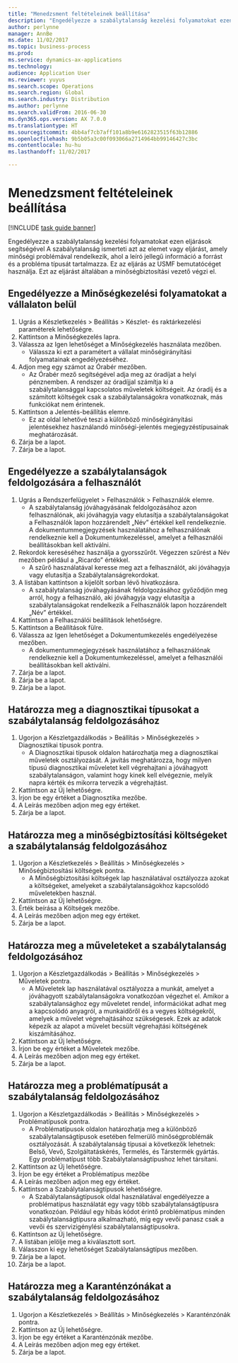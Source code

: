 ```yaml
---
title: "Menedzsment feltételeinek beállítása"
description: "Engedélyezze a szabálytalanság kezelési folyamatokat ezen eljárások segítségével"
author: perlynne
manager: AnnBe
ms.date: 11/02/2017
ms.topic: business-process
ms.prod: 
ms.service: dynamics-ax-applications
ms.technology: 
audience: Application User
ms.reviewer: yuyus
ms.search.scope: Operations
ms.search.region: Global
ms.search.industry: Distribution
ms.author: perlynne
ms.search.validFrom: 2016-06-30
ms.dyn365.ops.version: AX 7.0.0
ms.translationtype: HT
ms.sourcegitcommit: 4bb4af7cb7aff101a8b9e6162823515f63b12886
ms.openlocfilehash: 9b5b05a3c00f093066a2714964bb99146427c3bc
ms.contentlocale: hu-hu
ms.lasthandoff: 11/02/2017

---
```

# <a name="set-up-prerequisites-for-management"></a>Menedzsment feltételeinek beállítása

[!INCLUDE [task guide banner](../../includes/task-guide-banner.md)]

Engedélyezze a szabálytalanság kezelési folyamatokat ezen eljárások segítségével A szabálytalanság ismerteti azt az elemet vagy eljárást, amely minőségi problémával rendelkezik, ahol a leíró jellegű információ a forrást és a probléma típusát tartalmazza. Ez az eljárás az USMF bemutatócéget használja. Ezt az eljárást általában a minőségbiztosítási vezető végzi el.


## <a name="enable-quality-management-processes-within-the-company"></a>Engedélyezze a Minőségkezelési folyamatokat a vállalaton belül
1. Ugrás a Készletkezelés > Beállítás > Készlet- és raktárkezelési paraméterek lehetőségre.
2. Kattintson a Minőségkezelés lapra.
3. Válassza az Igen lehetőséget a Minőségkezelés használata mezőben.
    * Válassza ki ezt a paramétert a vállalat minőségirányítási folyamatainak engedélyezéséhez.  
4. Adjon meg egy számot az Órabér mezőben.
    * Az Órabér mező segítségével adja meg az óradíjat a helyi pénznemben. A rendszer az óradíjjal számítja ki a szabálytalansággal kapcsolatos műveletek költségeit. Az óradíj és a számított költségek csak a szabálytalanságokra vonatkoznak, más funkciókat nem érintenek.  
5. Kattintson a Jelentés-beállítás elemre.
    * Ez az oldal lehetővé teszi a különböző minőségirányítási jelentésekhez használandó minőségi-jelentés megjegyzéstípusainak meghatározását.  
6. Zárja be a lapot.
7. Zárja be a lapot.

## <a name="enable-user-for-nonconformance-processing"></a>Engedélyezze a szabálytalanságok feldolgozására a felhasználót
1. Ugrás a Rendszerfelügyelet > Felhasználók > Felhasználók elemre.
    * A szabálytalanság jóváhagyásának feldolgozásához azon felhasználónak, aki jóváhagyja vagy elutasítja a szabálytalanságokat a Felhasználók lapon hozzárendelt „Név” értékkel kell rendelkeznie. A dokumentummegjegyzések használatához a felhasználónak rendelkeznie kell a Dokumentumkezeléssel, amelyet a felhasználói beállításokban kell aktiválni.  
2. Rekordok kereséséhez használja a gyorsszűrőt. Végezzen szűrést a Név mezőben például a „Ricardo” értékkel.
    * A szűrő használatával keresse meg azt a felhasználót, aki jóváhagyja vagy elutasítja a Szabálytalanságrekordokat.  
3. A listában kattintson a kijelölt sorban lévő hivatkozásra.
    * A szabálytalanság jóváhagyásának feldolgozásához győződjön meg arról, hogy a felhasználó, aki jóváhagyja vagy elutasítja a szabálytalanságokat rendelkezik a Felhasználók lapon hozzárendelt „Név” értékkel.  
4. Kattintson a Felhasználói beállítások lehetőségre.
5. Kattintson a Beállítások fülre.
6. Válassza az Igen lehetőséget a Dokumentumkezelés engedélyezése mezőben.
    * A dokumentummegjegyzések használatához a felhasználónak rendelkeznie kell a Dokumentumkezeléssel, amelyet a felhasználói beállításokban kell aktiválni.  
7. Zárja be a lapot.
8. Zárja be a lapot.
9. Zárja be a lapot.

## <a name="define-diagnostic-types-for-nonconformance-processing"></a>Határozza meg a diagnosztikai típusokat a szabálytalanság feldolgozásához
1. Ugorjon a Készletgazdálkodás > Beállítás > Minőségkezelés > Diagnosztikai típusok pontra.
    * A Diagnosztikai típusok oldalon határozhatja meg a diagnosztikai műveletek osztályozását. A javítás meghatározza, hogy milyen típusú diagnosztikai műveletet kell végrehajtani a jóváhagyott szabálytalanságon, valamint hogy kinek kell elvégeznie, melyik napra kérték és mikorra tervezik a végrehajtást.  
2. Kattintson az Új lehetőségre.
3. Írjon be egy értéket a Diagnosztika mezőbe.
4. A Leírás mezőben adjon meg egy értéket.
5. Zárja be a lapot.

## <a name="define-quality-charges-for-nonconformance-processing"></a>Határozza meg a minőségbiztosítási költségeket a szabálytalanság feldolgozásához
1. Ugorjon a Készletkezelés > Beállítás > Minőségkezelés > Minőségbiztosítási költségek pontra.
    * A Minőségbiztosítási költségek lap használatával osztályozza azokat a költségeket, amelyeket a szabálytalanságokhoz kapcsolódó műveletekben használ.  
2. Kattintson az Új lehetőségre.
3. Érték beírása a Költségek mezőbe.
4. A Leírás mezőben adjon meg egy értéket.
5. Zárja be a lapot.

## <a name="define-the-operations-for-nonconformance-processing"></a>Határozza meg a műveleteket a szabálytalanság feldolgozásához
1. Ugorjon a Készletgazdálkodás > Beállítás > Minőségkezelés > Műveletek pontra.
    * A Műveletek lap használatával osztályozza a munkát, amelyet a jóváhagyott szabálytalanságokra vonatkozóan végezhet el. Amikor a szabálytalansághoz egy műveletet rendel, információkat adhat meg a kapcsolódó anyagról, a munkaidőről és a vegyes költségekről, amelyek a művelet végrehajtásához szükségesek. Ezek az adatok képezik az alapot a művelet becsült végrehajtási költségének kiszámításához.  
2. Kattintson az Új lehetőségre.
3. Írjon be egy értéket a Műveletek mezőbe.
4. A Leírás mezőben adjon meg egy értéket.
5. Zárja be a lapot.

## <a name="define-problem-types-for-nonconformance-processing"></a>Határozza meg a problématípusát a szabálytalanság feldolgozásához
1. Ugorjon a Készletgazdálkodás > Beállítás > Minőségkezelés > Problématípusok pontra.
    * A Problématípusok oldalon határozhatja meg a különböző szabálytalanságtípusok esetében felmerülő minőségproblémák osztályozását. A szabálytalanság típusai a következők lehetnek: Belső, Vevő, Szolgáltatáskérés, Termelés, és Társtermék gyártás. Egy problématípust több Szabálytalanságtípushoz lehet társítani.  
2. Kattintson az Új lehetőségre.
3. Írjon be egy értéket a Problématípus mezőbe
4. A Leírás mezőben adjon meg egy értéket.
5. Kattintson a Szabálytalanságtípusok lehetőségre.
    * A Szabálytalanságtípusok oldal használatával engedélyezze a problématípus használatát egy vagy több szabálytalanságtípusra vonatkozóan. Például egy hibás kódot érintő problématípus minden szabálytalanságtípusra alkalmazható, míg egy vevői panasz csak a vevői és szervizigénylési szabálytalanságtípusokra.  
6. Kattintson az Új lehetőségre.
7. A listában jelölje meg a kiválasztott sort.
8. Válasszon ki egy lehetőséget Szabálytalanságtípus mezőben.
9. Zárja be a lapot.
10. Zárja be a lapot.

## <a name="define-quarantine-zones-for-nonconformance-processing"></a>Határozza meg a Karanténzónákat a szabálytalanság feldolgozásához
1. Ugorjon a Készletkezelés > Beállítás > Minőségkezelés > Karanténzónák pontra.
2. Kattintson az Új lehetőségre.
3. Írjon be egy értéket a Karanténzónák mezőbe.
4. A Leírás mezőben adjon meg egy értéket.
5. Zárja be a lapot.

